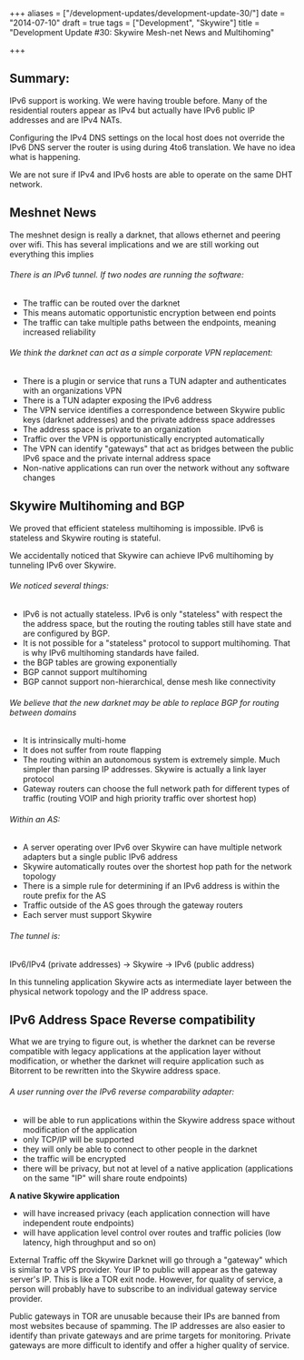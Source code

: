 +++
aliases = ["/development-updates/development-update-30/"]
date = "2014-07-10"
draft = true
tags = ["Development", "Skywire"]
title = "Development Update #30: Skywire Mesh-net News and Multihoming"

+++
## Summary:

IPv6 support is working. We were having trouble before. Many of the residential routers appear as IPv4 but actually have IPv6 public IP addresses and are IPv4 NATs.

Configuring the IPv4 DNS settings on the local host does not override the IPv6 DNS server the router is using during 4to6 translation. We have no idea what is happening.

We are not sure if IPv4 and IPv6 hosts are able to operate on the same DHT network.

## Meshnet News

The meshnet design is really a darknet, that allows ethernet and peering over wifi. This has several implications and we are still working out everything this implies

###### There is an IPv6 tunnel. If two nodes are running the software:
- The traffic can be routed over the darknet
- This means automatic opportunistic encryption between end points
- The traffic can take multiple paths between the endpoints, meaning increased reliability

###### We think the darknet can act as a simple corporate VPN replacement:
- There is a plugin or service that runs a TUN adapter and authenticates with an organizations VPN
- There is a TUN adapter exposing the IPv6 address
- The VPN service identifies a correspondence between Skywire public keys (darknet addresses) and the private address space addresses
- The address space is private to an organization
- Traffic over the VPN is opportunistically encrypted automatically
- The VPN can identify "gateways" that act as bridges between the public IPv6 space and the private internal address space
- Non-native applications can run over the network without any software changes

## Skywire Multihoming and BGP

We proved that efficient stateless multihoming is impossible. IPv6 is stateless and Skywire routing is stateful.

We accidentally noticed that Skywire can achieve IPv6 multihoming by tunneling IPv6 over Skywire.

###### We noticed several things:
- IPv6 is not actually stateless. IPv6 is only "stateless" with respect the the address space, but the routing the routing tables still have state and are configured by BGP.
- It is not possible for a "stateless" protocol to support multihoming. That is why IPv6 multihoming standards have failed.
- the BGP tables are growing exponentially
- BGP cannot support multihoming
- BGP cannot support non-hierarchical, dense mesh like connectivity

###### We believe that the new darknet may be able to replace BGP for routing between domains
- It is intrinsically multi-home
- It does not suffer from route flapping
- The routing within an autonomous system is extremely simple. Much simpler than parsing IP addresses. Skywire is actually a link layer protocol
- Gateway routers can choose the full network path for different types of traffic (routing VOIP and high priority traffic over shortest hop)

###### Within an AS:
- A server operating over IPv6 over Skywire can have multiple network adapters but a single public IPv6 address
- Skywire automatically routes over the shortest hop path for the network topology
- There is a simple rule for determining if an IPv6 address is within the route prefix for the AS
- Traffic outside of the AS goes through the gateway routers
- Each server must support Skywire

###### The tunnel is:
IPv6/IPv4 (private addresses) -> Skywire -> IPv6 (public address)

In this tunneling application Skywire acts as intermediate layer between the physical network topology and the IP address space.

## IPv6 Address Space Reverse compatibility

What we are trying to figure out, is whether the darknet can be reverse compatible with legacy applications at the application layer without modification, or whether the darknet will require application such as Bitorrent to be rewritten into the Skywire address space.

###### A user running over the IPv6 reverse comparability adapter:
- will be able to run applications within the Skywire address space without modification of the application
- only TCP/IP will be supported
- they will only be able to connect to other people in the darknet
- the traffic will be encrypted
- there will be privacy, but not at level of a native application (applications on the same "IP" will share route endpoints)

**A native Skywire application**
- will have increased privacy (each application connection will have independent route endpoints)
- will have application level control over routes and traffic policies  (low latency, high throughput and so on)

External Traffic off the Skywire Darknet will go through a "gateway" which is similar to a VPS provider. Your IP to public will appear as the gateway server's IP. This is like a TOR exit node. However, for quality of service, a person will probably have to subscribe to an individual gateway service provider.

Public gateways in TOR are unusable because their IPs are banned from most websites because of spamming. The IP addresses are also easier to identify than private gateways and are prime targets for monitoring. Private gateways are more difficult to identify and offer a higher quality of service.